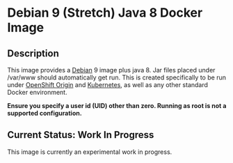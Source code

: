 # Debian 9 (Stretch) Java 8 Docker Image

## Description

This image provides a [Debian](https://www.debian.org/) 9 image plus java 8. Jar files placed under /var/www should automatically get run. This is created specifically to be run under [OpenShift Origin](https://www.openshift.org/) and [Kubernetes](https://kubernetes.io/), as well as any other standard Docker environment.

**Ensure you specify a user id (UID) other than zero. Running as root is not a supported configuration.**

## Current Status: Work In Progress

This image is currently an experimental work in progress.
